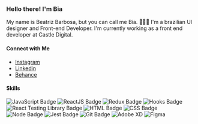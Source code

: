 ### Hello there! I'm Bia 

My name is Beatriz Barbosa, but you can call me Bia. 🙋🏼‍♀️
I'm a brazilian UI designer and Front-end Developer. I'm currently working as a front end developer at Castle Digital.

#### Connect with Me
- [Instagram](https://www.instagram.com/beatrizcpbarbosa/) <br>
- [Linkedin](https://www.linkedin.com/in/beatrizcpbarbosa/) <br>
- [Behance](https://www.behance.net/beatrizcpbarbosa) <br>

#### Skills
![JavaScript Badge](https://img.shields.io/badge/-JavaScript-yellow?style=flat-square&logo=JavaScript&logoColor=white)
![ReactJS Badge](https://img.shields.io/badge/-React-61DAFB?style=flat-square&logo=React&logoColor=black)
![Redux Badge](https://img.shields.io/badge/-Redux-764ABC?style=flat-square&logo=Redux&logoColor=white)
![Hooks Badge](https://img.shields.io/badge/-Hooks-61DAFB?style=flat-square&logo=React&logoColor=black)
![React Testing Library Badge](https://img.shields.io/badge/-RTL-61DAFB?style=flat-square&logo=react&logoColor=black)
![HTML Badge](https://img.shields.io/badge/-HTML-E34F26?style=flat-square&logo=html5&logoColor=white)
![CSS Badge](https://img.shields.io/badge/-CSS-1572B6?style=flat-square&logo=css3&logoColor=white)
![Node Badge](https://img.shields.io/badge/-Node.js-339933?style=flat-square&logo=node.js&logoColor=white)
![Jest Badge](https://img.shields.io/badge/-Jest-C21325?style=flat-square&logo=jest&logoColor=white)
![Git Badge](https://img.shields.io/badge/-Git-F05032?style=flat-square&logo=git&logoColor=white)
![Adobe XD](https://img.shields.io/badge/-Adobe%20XD-ff69b4?style=flat-square)
![Figma](https://img.shields.io/badge/-Figma-orange?style=flat-square)

